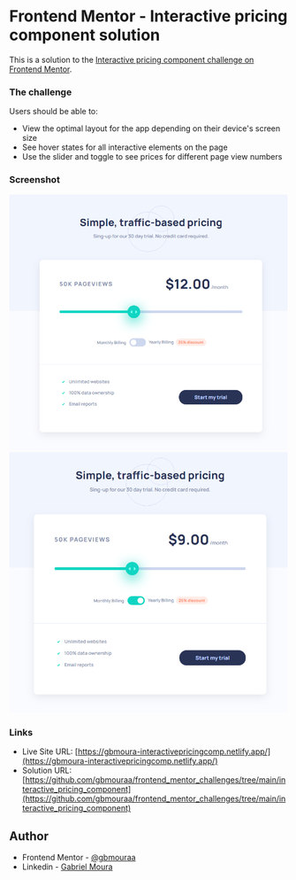 # Frontend Mentor - Interactive pricing component solution

This is a solution to the [Interactive pricing component challenge on Frontend Mentor](https://www.frontendmentor.io/challenges/interactive-pricing-component-t0m8PIyY8).

### The challenge

Users should be able to:

- View the optimal layout for the app depending on their device's screen size
- See hover states for all interactive elements on the page
- Use the slider and toggle to see prices for different page view numbers

### Screenshot

![](images/screenshots/screenshot-1.png)
![](images/screenshots/screenshot-2.png)

### Links

- Live Site URL: [https://gbmoura-interactivepricingcomp.netlify.app/](https://gbmoura-interactivepricingcomp.netlify.app/)
- Solution URL: [https://github.com/gbmouraa/frontend_mentor_challenges/tree/main/interactive_pricing_component](https://github.com/gbmouraa/frontend_mentor_challenges/tree/main/interactive_pricing_component)

## Author

- Frontend Mentor - [@gbmouraa](https://www.frontendmentor.io/profile/gbmouraa)
- Linkedin - [Gabriel Moura](https://www.linkedin.com/in/gabriel-moura-b63382161/)

